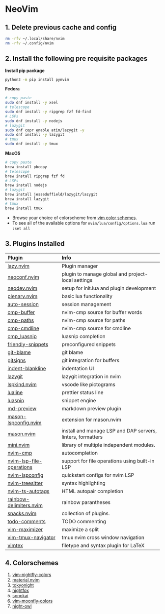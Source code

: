 # NeoVim

## 1. Delete previous cache and config
```bash
rm -rfv ~/.local/share/nvim
rm -rfv ~/.config/nvim
```

## 2. Install the following pre requisite packages

**Install pip package**
```bash
python3 -m pip install pynvim
```

**Fedora**
```bash
# copy paste
sudo dnf install -y xsel
# telescope
sudo dnf install -y ripgrep fzf fd-find
# LSPs
sudo dnf install -y nodejs
# lazygit
sudo dnf copr enable atim/lazygit -y
sudo dnf install -y lazygit
# tmux
sudo dnf install -y tmux
```

**MacOS**
```bash
# copy paste
brew install pbcopy
# telescope
brew install ripgrep fzf fd
# LSPs
brew install nodejs
# lazygit
brew install jesseduffield/lazygit/lazygit
brew install lazygit
# tmux
brew install tmux
```

-	Browse your choice of colorscheme from [vim color schemes](https://vimcolorschemes.com).
-   To see all of the available options for `nvim/lua/config/options.lua` run `:set all`

## 3. Plugins Installed

| Plugin                                                                             | Info                                                        |
| :--------------------------------------------------------------------------------- | :---------------------------------------------------------- |
| [lazy.nvim](https://github.com/folke/lazy.nvim)                                    | Plugin manager                                              |
| [neoconf.nvim](https://github.com/folke/neoconf.nvim)                              | plugin to manage global and project-local settings          |
| [neodev.nvim](https://github.com/folke/neodev.nvim)                                | setup for init.lua and plugin development                   |
| [plenary.nvim](https://github.com/nvim-lua/plenary.nvim)                           | basic lua functionality                                     |
| [auto-session](https://github.com/rmagatti/auto-session)                           | session management                                          |
| [cmp-buffer](https://github.com/hrsh7th/cmp-buffer)                                | nvim-cmp source for buffer words                            |
| [cmp-paths](https://github.com/hrsh7th/cmp-paths)                                  | nvim-cmp source for paths                                   |
| [cmp-cmdline](https://github.com/hrsh7th/cmp-cmdline)                              | nvim-cmp source for cmdline                                 |
| [cmp_luasnip](https://github.com/saadparwaiz1/cmp_luasnip)                         | luasnip completion                                          |
| [friendly-snippets](https://github.com/rafamadriz/friendly-snippets)               | preconfigured snippets                                      |
| [git-blame](https://github.com/f-person/git-blame.nvim)                            | git blame                                                   |
| [gitsigns](https://github.com/lewis6991/gitsigns.nvim)                             | git integration for buffers                                 |
| [indent-blankline](https://github.com/lukas-reineke/indent-blankline.nvim)         | indentation UI                                              |
| [lazygit](https://github.com/jesseduffield/lazygit)                                | lazygit integration in nvim                                 |
| [lspkind.nvim](https://github.com/onsails/lspkind.nvim)                            | vscode like pictograms                                      |
| [lualine](https://github.com/nvim-lualine/lualine.nvim)                            | prettier status line                                        |
| [luasnip](https://github.com/L3MON4D3/LuaSnip)                                     | snippet engine                                              |
| [md-preview](https://github.com/iamcco/markdown-preview.nvim)                      | markdown preview plugin                                     |
| [mason-lspconfig.nvim](https://github.com/williamboman/mason-lspconfig.nvim)       | extension for mason.nvim                                    |
| [mason.nvim](https://github.com/williamboman/mason.nvim)                           | install and manage LSP and DAP servers, linters, formatters |
| [mini.nvim](https://github.com/echasnovski/mini.nvim)                              | library of multiple independent modules.                    |
| [nvim-cmp](https://github.com/hrsh7th/nvim-cmp)                                    | autocompletion                                              |
| [nvim-lsp-file-operations](https://github.com/antosha417/nvim-lsp-file-operations) | support for file operations using built-in LSP              |
| [nvim-lspconfig](https://github.com/neovim/nvim-lspconfig)                         | quickstart configs for nvim LSP                             |
| [nvim-treesitter](https://github.com/nvim-treesitter/nvim-treesitter)              | syntax highlighting                                         |
| [nvim-ts-autotags](https://github.com/windwp/nvim-ts-autotag)                      | HTML autopair completion                                    |
| [rainbow-delimiters.nvim](https://github.com/HiPhish/rainbow-delimiters.nvim)      | rainbow parantheses                                         |
| [snacks.nvim](https://github.com/folke/snacks.nvim)                                | collection of plugins.                                      |
| [todo-comments](https://github.com/folke/todo-comments.nvim)                       | TODO commenting                                             |
| [vim-maximizer](https://github.com/szw/vim-maximizer)                              | maximize a split                                            |
| [vim-tmux-navigator](https;//github.com/christoomey/vim-tmux-navigator)            | tmux nvim cross window navigation                           |
| [vimtex](https://github.com/lervag/vimtex)                                         | filetype and syntax plugin for LaTeX                        |

## 4. Colorschemes
1.  [vim-nightfly-colors](https://github.com/bluz71/vim-nightfly-colors)
2.  [material.nvim](https://github.com/marko-cerovac/material.nvim)
3.  [tokyonight](https://github.com/folke/tokyonight.nvim)
4.  [nightfox](https://github.com/EdenEast/nightfox.nvim)
5.  [sonokai](https://github.com/sainnhe/sonokai)
6.  [vim-moonfly-colors](https://github.com/bluz71/vim-moonfly-colors)
7.  [night-owl](https://github.com/oxfist/night-owl.nvim)